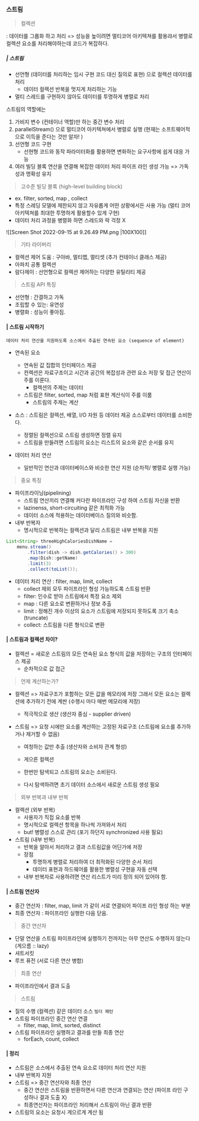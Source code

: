 ### 스트림 

> 컬렉션 

: 데이터를 그룹화 하고 처리
=> 성능을 높이려면 멀티코어 아키텍쳐를 활용랴서 병렬로 컬렉션 요소를 처리해야하는데 코드가 복잡하다. 

##### | 스트림 
* 선언형 (데이터를 처리하는 임시 구현 코드 대신 질의로 표현) 으로 컬렉션 데이터를 처리 
	* 데이터 컬렉션 반복을 멋지게 처리하는 기능 
* 멀티 스레드를 구현하지 않아도 데이터를 투명하게 병렬로 처리

스트림의 역할에는 
1. 가비지 변수 (컨테이너 역할)만 하는 중간 변수 처리 
2. parallelStream() 으로 멀티코어 아키텍쳐에서 병렬로 실행 (현재는 소프트웨어적으로 이득을 준다는 것만 알자! )
3. 선언형 코드 구현 
	* 선현형 코드와 동작 파라미터화를 활용하면 변화하는 요구사항에 쉽게 대응 가능 
4. 여러 빌딩 블록 연산을 연결해 복잡한 데이터 처리 파이프 라인 생성 가능 => 가독성과 명확성 유지

> 고수준 빌딩 블록 (high-level building block)

* ex. filter, sorted, map , collect 
* 특정 스레딩 모델에 제한되지 않고 자유롭게 어떤 상황에서든 사용 가능 (멀티 코어 아키텍쳐를 최대한 투명하게 활용할수 있게 구현)
* 데이터 처리 과정을 병렬화 하면 스레드와 락 걱정 X

![[Screen Shot 2022-09-15 at 9.26.49 PM.png |100X100]]

> 기타 라이버리

* 컬렉션 제어 도움 : 구아바, 멀티맵, 멀티셋 (추가 컨테이너 클래스 제공)
* 아파치 공통 컬렉션
* 람다제이 : 선언형으로 컬렉션 제어하는 다양한 유틸리티 제공 

> 스트림 API 특징 
* 선언형 : 간결하고 가독
* 조립할 수 있는: 유연성 
* 병렬화 : 성능이 좋아짐. 

#### | 스트림 시작하기 
`데이터 처리 연산을 지원하도록 소스에서 추출된 연속된 요소 (sequence of element)`
* 연속된 요소 
	* 연속된 값 집합의 인터페이스 제공
	* 컨렉션은 자료구조이고 시간과 공간의 복잡성과 관련 요소 저장 및 접근 연산이 주를 이룬다. 
		* 컬렉션의 주제는 데이터
	* 스트림은 filter, sorted, map 처럼 표현 계산식이 주를 이룸
		* 스트림의 주제는 계산 

* 소스 : 스트림은 컬렉션, 배열, I/O 자원 등 데이터 제공 소스로부터 데이터를 소비한다. 
	* 정렬된 컬렉션으로 스트림 생성하면 정렬 유지
	* 스트림을 만들려면 스트림의 요소는 리스트의 요소와 같은 순서를 유지

* 데이터 처리 연산 
	* 일반적인 연산과 데이터베이스와 비슷한 연산 지원 (순차적/ 병렬로 실행 가능)

> 중요 특징 
* 파이프라이닝(pipelining) 
	* 스트림 연산끼리 연결해 커다란 파이프라인 구성 하여 스트림 자신을 반환
	* lazinenss, short-circuiting 같은 최적화 가능 
	* 데이터 소스에 적용하는 데이터베이스 질의와 비슷함. 
* 내부 반복자 
	* 명시적으로 반복하는 컬렉션과 달리 스트림은 내부 반복을 지원
```java
List<String> threeHighCaloriesDishName = 
	menu.stream()
		.filter(dish -> dish.getCalories() > 300)
		.map(Dish::getName)
		.limit(3)
		.collect(toList());
```

* 데이터 처리 연산 : filter, map, limit, collect 
	* collect 제외 모두 파이프라인 형성 가능하도록 스트림 반환 
	* filter: 인수로 받아 스트림에서 특정 요소 제외
	* map : 다른 요소로 변환하거나 정보 추출
	* limit : 정해진 개수 이상의 요소가 스트림에 저장되지 못하도록 크기 축소 (truncate)
	* collect: 스트림을 다른 형식으로 변환 


#### | 스트림과 컬렉션 차이?

* 컬렉션 = 새로운 스트림의 모든 연속된 요소 형식의 값을 저장하는 구조의 인터페이스 제공
	* 순차적으로 값 접근

> 언제 계산하는가?

* 컬렉션 => 자료구조가 포함하는 모든 값을 메모리에 저장 그래서 모든 요소는 컬렉션에 추가하기 전에 계싼 (수행시 마다 매번 메모리에 저장)
	* 적극적으로 생산 (생산자 중심 - supplier driven)
	
* 스트림 => 요청 시에만 요소를 계산하는 고정된 자료구조 (스트림에 요소를 추가하거나 제거할 수 없음)
	* 여청하는 값만 추출 (생산자와 소비자 관계 형성)
	* 게으른 컬렉션 

	* 한번만 탐색되고 스트림의 요소는 소비된다. 
	* 다시 탐색하려면 초기 데이터 소스에서 새로운 스트림 생성 필요 

> 외부 반복과 내부 반복 

* 컬렉션 (외부 반복)
	* 사용자가 직접 요소를 반복 
	* 명시적으로 컬렉션 항목을 하나씩 가져와서 처리 
	* but! 병렬성 스스로 관리 (포기 하던지 synchronized 사용 필요)
* 스트림 (내부 반복) 
	* 반복을 알아서 처리하고 결과 스트림값을 어딘가에 저장
	* 장점
		* 투명하게 병렬로 처리하여 더 최적화된 다양한 순서 처리
		* 데이터 표현과 하드웨어를 활용한 병렬성 구현을 자동 선택 
	* 내부 반복자로 사용하려면 연산 리스트가 미리 정의 되어 있어야 함. 

#### | 스트림 연산자 
* 중간 연산자 : filter, map, limit 가 같이 서로 연결되어 파이프 라인 형성 하는 부분
* 최종 연산자 : 파이프라인 실행한 다음 닫음. 

> 중간 연산자 

* 단말 연산을 스트림 파이프라인에 실행하기 전까지는 아무 연산도 수행하지 않는다 (게으름 :: lazy)
* 셔트서킷 
* 루프 퓨전 (서로 다른 연산 병합)

> 최종 연산 

* 파이프라인에서 결과 도출 

> 스트림 

* 질의 수행 (컬렉션) 같은 데이터 소스
 `빌더 패턴`
* 스트림 파이프라인 중간 연산 연결
	* filter, map, limit, sorted, distinct
* 스트림 파이프라인 실행하고 결과를 만들 최종 연산
	* forEach, count, collect 


#### | 정리 
* 스트림은 소스에서 추출된 연속 요소로 데이터 처리 연산 지원
* 내부 반복자 지원
* 스트림  => 중간 연산자와 최종 연산 
	* 중간 연산은 스트림을 반환하면서 다른 연산과 연결되는 연산 (파이프 라인 구성하나 결과 도출 X)
	* 최종연산자는 파이프라인 처리해서 스트림이 아닌 결과 반환
* 스트림의 요소는 요청시 게으르게 계산 됨 